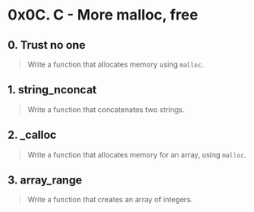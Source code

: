 # 0x0C. C - More malloc, free

## 0. Trust no one
> Write a function that allocates memory using `malloc`.

## 1. string_nconcat
> Write a function that concatenates two strings.

## 2. \_calloc
> Write a function that allocates memory for an array, using `malloc`.

## 3. array_range
> Write a function that creates an array of integers.
